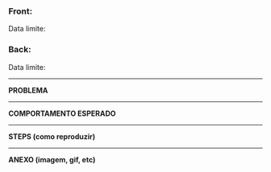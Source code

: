 ### Front: 
Data limite: 
### Back: 
Data limite: 


----


**PROBLEMA**


----


**COMPORTAMENTO ESPERADO**


----


**STEPS (como reproduzir)**


----


**ANEXO (imagem, gif, etc)**
